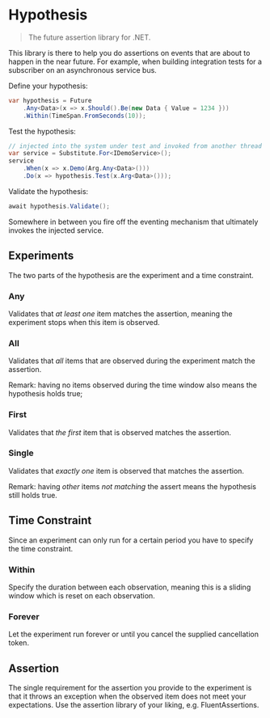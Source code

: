 # Hypothesis

> The future assertion library for .NET.

This library is there to help you do assertions on events that are about to happen in the near future.
For example, when building integration tests for a subscriber on an asynchronous service bus.

Define your hypothesis:

```c#
var hypothesis = Future
    .Any<Data>(x => x.Should().Be(new Data { Value = 1234 }))
    .Within(TimeSpan.FromSeconds(10));
```

Test the hypothesis:

```c#
// injected into the system under test and invoked from another thread
var service = Substitute.For<IDemoService>();
service
    .When(x => x.Demo(Arg.Any<Data>()))
    .Do(x => hypothesis.Test(x.Arg<Data>()));
```

Validate the hypothesis:

```c#
await hypothesis.Validate();
```

Somewhere in between you fire off the eventing mechanism that ultimately invokes the injected service.

## Experiments

The two parts of the hypothesis are the experiment and a time constraint.

### Any

Validates that _at least one_ item matches the assertion, meaning the experiment stops when this item is observed.

### All

Validates that _all_ items that are observed during the experiment match the assertion.

Remark: having no items observed during the time window also means the hypothesis holds true;

### First

Validates that _the first_ item that is observed matches the assertion.

### Single

Validates that _exactly one_ item is observed that matches the assertion.

Remark: having _other_ items _not matching_ the assert means the hypothesis still holds true.

## Time Constraint

Since an experiment can only run for a certain period you have to specify the time constraint.

### Within

Specify the duration between each observation, meaning this is a sliding window which is reset on each observation.

### Forever

Let the experiment run forever or until you cancel the supplied cancellation token.

## Assertion

The single requirement for the assertion you provide to the experiment is that it throws an exception when the observed item does not meet your expectations. 
Use the assertion library of your liking, e.g. FluentAssertions.